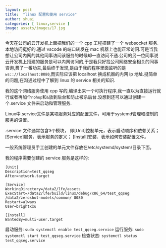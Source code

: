 ```yaml
---
layout: post
title:  "linux 配置和使用 service"
author: shuai
categories: [ linux,service ]
image: assets/images/17.jpg
---
```


今天在公司的云开发机上面把我们的一个 cpp 工程搭建了一个 websocket 服务.本地访问挺好的.通过 vscode 的端口转发在 mac 机器上也能正常访问.可是当我想让公司内网的其他同事访问该服务的时候却一直访问不通.公司的另一位同事说云开发机上搭建的服务是可以内网访问的,于是我只好找公司网络安全相关的同事咨询,费了一番功夫,最后终于发现,是由于我的程序里面监听的是`ws:://localhost:8080`,而实际应该把 localhost 换成机器的内网 ip 地址.挺简单的问题,在沟通过程中了解到 linux 的 service 相关的知识.

我的这个网络服务使用 cpp 写的,编译出来一个可执行程序,我一直以为直接运行就行或者再加个`nohup`和`&`放到后台和防止被杀后台.没想到还可以通过创建一个.service 文件来启动和管理服务.

Linux中.service文件是某项服务对应的配置文件，可用于systemd管理和控制的服务的设置。

.service 文件通常包含3个模块，
    即[Unit]控制单元，表示启动顺序和依赖关系；
    [Service]服务，表示服务的定义；
    [Install]安装，表示如何安装配置文件。

一般系统管理员手工创建的单元文件存放在/etc/systemd/system/目录下面。

我的程序需要创建的 service 服务是这样的:

```
[Unit]
Description=test_qqseg
After=network.target

[Service]
WorkingDirectory=/data2/lfe/assets
ExecStart=/data2/lfe/build/linux/debug/x86_64/test_qqseg /data2/zeroshot-models/common/ 8080
Restart=always
User=brightxxu

[Install]
WantedBy=multi-user.target
```

启动服务: `sudo systemctl enable test_qqseg.service`
运行服务: `sudo systemctl start test_qqseg.service`
检查状态: `systemctl status test_qqseg.service `
